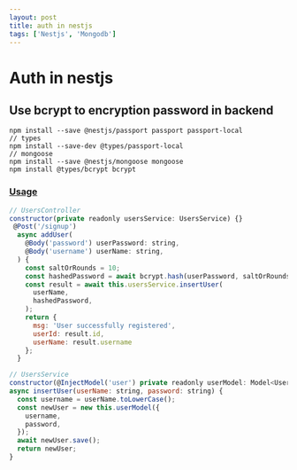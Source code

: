 ```yaml
---
layout: post
title: auth in nestjs
tags: ['Nestjs', 'Mongodb']
---
```


# Auth in nestjs

## Use bcrypt to encryption password in backend
```shell
npm install --save @nestjs/passport passport passport-local
// types
npm install --save-dev @types/passport-local
// mongoose
npm install --save @nestjs/mongoose mongoose
npm install @types/bcrypt bcrypt
```

### [Usage](https://www.loginradius.com/blog/engineering/guest-post/session-authentication-with-nestjs-and-mongodb/)
```js
// UsersController
constructor(private readonly usersService: UsersService) {}
 @Post('/signup')
  async addUser(
    @Body('password') userPassword: string,
    @Body('username') userName: string,
  ) {
    const saltOrRounds = 10;
    const hashedPassword = await bcrypt.hash(userPassword, saltOrRounds);
    const result = await this.usersService.insertUser(
      userName,
      hashedPassword,
    );
    return {
      msg: 'User successfully registered',
      userId: result.id,
      userName: result.username
    };
  }

// UsersService 
constructor(@InjectModel('user') private readonly userModel: Model<User>) {
async insertUser(userName: string, password: string) {
  const username = userName.toLowerCase();
  const newUser = new this.userModel({
    username,
    password,
  });
  await newUser.save();
  return newUser;
}
```
